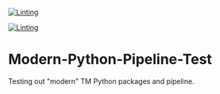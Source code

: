 [![Linting](https://github.com/GuyNguyen/Modern-Python-Pipeline-Test/actions/workflows/lint.yml/badge.svg?branch=dev)](https://github.com/GuyNguyen/Modern-Python-Pipeline-Test/actions/workflows/lint.yml)

[![Linting](https://github.com/GuyNguyen/Modern-Python-Pipeline-Test/actions/workflows/lint.yml/badge.svg?branch=main)](https://github.com/GuyNguyen/Modern-Python-Pipeline-Test/actions/workflows/lint.yml)

# Modern-Python-Pipeline-Test
Testing out "modern" TM Python packages and pipeline.
